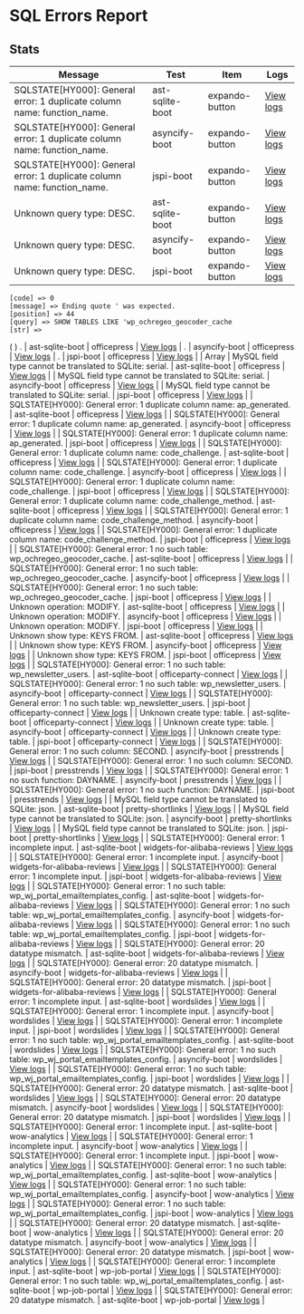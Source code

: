 # SQL Errors Report
## Stats
| Message | Test | Item | Logs |
|---------|------|------|------|
| SQLSTATE[HY000]: General error: 1 duplicate column name: function_name. | ast-sqlite-boot | expando-button | [View logs](/logs/plugins/e/expando-button/error.json) |
| SQLSTATE[HY000]: General error: 1 duplicate column name: function_name. | asyncify-boot | expando-button | [View logs](/logs/plugins/e/expando-button/error.json) |
| SQLSTATE[HY000]: General error: 1 duplicate column name: function_name. | jspi-boot | expando-button | [View logs](/logs/plugins/e/expando-button/error.json) |
| Unknown query type: DESC. | ast-sqlite-boot | expando-button | [View logs](/logs/plugins/e/expando-button/error.json) |
| Unknown query type: DESC. | asyncify-boot | expando-button | [View logs](/logs/plugins/e/expando-button/error.json) |
| Unknown query type: DESC. | jspi-boot | expando-button | [View logs](/logs/plugins/e/expando-button/error.json) |
    [code] => 0
    [message] => Ending quote ' was expected.
    [position] => 44
    [query] => SHOW TABLES LIKE 'wp_ochregeo_geocoder_cache
    [str] => 
(
)
. | ast-sqlite-boot | officepress | [View logs](/logs/plugins/o/officepress/error.json) |
. | asyncify-boot | officepress | [View logs](/logs/plugins/o/officepress/error.json) |
. | jspi-boot | officepress | [View logs](/logs/plugins/o/officepress/error.json) |
| Array
| MySQL field type cannot be translated to SQLite: serial. | ast-sqlite-boot | officepress | [View logs](/logs/plugins/o/officepress/error.json) |
| MySQL field type cannot be translated to SQLite: serial. | asyncify-boot | officepress | [View logs](/logs/plugins/o/officepress/error.json) |
| MySQL field type cannot be translated to SQLite: serial. | jspi-boot | officepress | [View logs](/logs/plugins/o/officepress/error.json) |
| SQLSTATE[HY000]: General error: 1 duplicate column name: ap_generated. | ast-sqlite-boot | officepress | [View logs](/logs/plugins/o/officepress/error.json) |
| SQLSTATE[HY000]: General error: 1 duplicate column name: ap_generated. | asyncify-boot | officepress | [View logs](/logs/plugins/o/officepress/error.json) |
| SQLSTATE[HY000]: General error: 1 duplicate column name: ap_generated. | jspi-boot | officepress | [View logs](/logs/plugins/o/officepress/error.json) |
| SQLSTATE[HY000]: General error: 1 duplicate column name: code_challenge. | ast-sqlite-boot | officepress | [View logs](/logs/plugins/o/officepress/error.json) |
| SQLSTATE[HY000]: General error: 1 duplicate column name: code_challenge. | asyncify-boot | officepress | [View logs](/logs/plugins/o/officepress/error.json) |
| SQLSTATE[HY000]: General error: 1 duplicate column name: code_challenge. | jspi-boot | officepress | [View logs](/logs/plugins/o/officepress/error.json) |
| SQLSTATE[HY000]: General error: 1 duplicate column name: code_challenge_method. | ast-sqlite-boot | officepress | [View logs](/logs/plugins/o/officepress/error.json) |
| SQLSTATE[HY000]: General error: 1 duplicate column name: code_challenge_method. | asyncify-boot | officepress | [View logs](/logs/plugins/o/officepress/error.json) |
| SQLSTATE[HY000]: General error: 1 duplicate column name: code_challenge_method. | jspi-boot | officepress | [View logs](/logs/plugins/o/officepress/error.json) |
| SQLSTATE[HY000]: General error: 1 no such table: wp_ochregeo_geocoder_cache. | ast-sqlite-boot | officepress | [View logs](/logs/plugins/o/officepress/error.json) |
| SQLSTATE[HY000]: General error: 1 no such table: wp_ochregeo_geocoder_cache. | asyncify-boot | officepress | [View logs](/logs/plugins/o/officepress/error.json) |
| SQLSTATE[HY000]: General error: 1 no such table: wp_ochregeo_geocoder_cache. | jspi-boot | officepress | [View logs](/logs/plugins/o/officepress/error.json) |
| Unknown operation: MODIFY. | ast-sqlite-boot | officepress | [View logs](/logs/plugins/o/officepress/error.json) |
| Unknown operation: MODIFY. | asyncify-boot | officepress | [View logs](/logs/plugins/o/officepress/error.json) |
| Unknown operation: MODIFY. | jspi-boot | officepress | [View logs](/logs/plugins/o/officepress/error.json) |
| Unknown show type: KEYS FROM. | ast-sqlite-boot | officepress | [View logs](/logs/plugins/o/officepress/error.json) |
| Unknown show type: KEYS FROM. | asyncify-boot | officepress | [View logs](/logs/plugins/o/officepress/error.json) |
| Unknown show type: KEYS FROM. | jspi-boot | officepress | [View logs](/logs/plugins/o/officepress/error.json) |
| SQLSTATE[HY000]: General error: 1 no such table: wp_newsletter_users. | ast-sqlite-boot | officeparty-connect | [View logs](/logs/plugins/o/officeparty-connect/error.json) |
| SQLSTATE[HY000]: General error: 1 no such table: wp_newsletter_users. | asyncify-boot | officeparty-connect | [View logs](/logs/plugins/o/officeparty-connect/error.json) |
| SQLSTATE[HY000]: General error: 1 no such table: wp_newsletter_users. | jspi-boot | officeparty-connect | [View logs](/logs/plugins/o/officeparty-connect/error.json) |
| Unknown create type: table. | ast-sqlite-boot | officeparty-connect | [View logs](/logs/plugins/o/officeparty-connect/error.json) |
| Unknown create type: table. | asyncify-boot | officeparty-connect | [View logs](/logs/plugins/o/officeparty-connect/error.json) |
| Unknown create type: table. | jspi-boot | officeparty-connect | [View logs](/logs/plugins/o/officeparty-connect/error.json) |
| SQLSTATE[HY000]: General error: 1 no such column: SECOND. | asyncify-boot | presstrends | [View logs](/logs/plugins/p/presstrends/error.json) |
| SQLSTATE[HY000]: General error: 1 no such column: SECOND. | jspi-boot | presstrends | [View logs](/logs/plugins/p/presstrends/error.json) |
| SQLSTATE[HY000]: General error: 1 no such function: DAYNAME. | asyncify-boot | presstrends | [View logs](/logs/plugins/p/presstrends/error.json) |
| SQLSTATE[HY000]: General error: 1 no such function: DAYNAME. | jspi-boot | presstrends | [View logs](/logs/plugins/p/presstrends/error.json) |
| MySQL field type cannot be translated to SQLite: json. | ast-sqlite-boot | pretty-shortlinks | [View logs](/logs/plugins/p/pretty-shortlinks/error.json) |
| MySQL field type cannot be translated to SQLite: json. | asyncify-boot | pretty-shortlinks | [View logs](/logs/plugins/p/pretty-shortlinks/error.json) |
| MySQL field type cannot be translated to SQLite: json. | jspi-boot | pretty-shortlinks | [View logs](/logs/plugins/p/pretty-shortlinks/error.json) |
| SQLSTATE[HY000]: General error: 1 incomplete input. | ast-sqlite-boot | widgets-for-alibaba-reviews | [View logs](/logs/plugins/w/widgets-for-alibaba-reviews/error.json) |
| SQLSTATE[HY000]: General error: 1 incomplete input. | asyncify-boot | widgets-for-alibaba-reviews | [View logs](/logs/plugins/w/widgets-for-alibaba-reviews/error.json) |
| SQLSTATE[HY000]: General error: 1 incomplete input. | jspi-boot | widgets-for-alibaba-reviews | [View logs](/logs/plugins/w/widgets-for-alibaba-reviews/error.json) |
| SQLSTATE[HY000]: General error: 1 no such table: wp_wj_portal_emailtemplates_config. | ast-sqlite-boot | widgets-for-alibaba-reviews | [View logs](/logs/plugins/w/widgets-for-alibaba-reviews/error.json) |
| SQLSTATE[HY000]: General error: 1 no such table: wp_wj_portal_emailtemplates_config. | asyncify-boot | widgets-for-alibaba-reviews | [View logs](/logs/plugins/w/widgets-for-alibaba-reviews/error.json) |
| SQLSTATE[HY000]: General error: 1 no such table: wp_wj_portal_emailtemplates_config. | jspi-boot | widgets-for-alibaba-reviews | [View logs](/logs/plugins/w/widgets-for-alibaba-reviews/error.json) |
| SQLSTATE[HY000]: General error: 20 datatype mismatch. | ast-sqlite-boot | widgets-for-alibaba-reviews | [View logs](/logs/plugins/w/widgets-for-alibaba-reviews/error.json) |
| SQLSTATE[HY000]: General error: 20 datatype mismatch. | asyncify-boot | widgets-for-alibaba-reviews | [View logs](/logs/plugins/w/widgets-for-alibaba-reviews/error.json) |
| SQLSTATE[HY000]: General error: 20 datatype mismatch. | jspi-boot | widgets-for-alibaba-reviews | [View logs](/logs/plugins/w/widgets-for-alibaba-reviews/error.json) |
| SQLSTATE[HY000]: General error: 1 incomplete input. | ast-sqlite-boot | wordslides | [View logs](/logs/plugins/w/wordslides/error.json) |
| SQLSTATE[HY000]: General error: 1 incomplete input. | asyncify-boot | wordslides | [View logs](/logs/plugins/w/wordslides/error.json) |
| SQLSTATE[HY000]: General error: 1 incomplete input. | jspi-boot | wordslides | [View logs](/logs/plugins/w/wordslides/error.json) |
| SQLSTATE[HY000]: General error: 1 no such table: wp_wj_portal_emailtemplates_config. | ast-sqlite-boot | wordslides | [View logs](/logs/plugins/w/wordslides/error.json) |
| SQLSTATE[HY000]: General error: 1 no such table: wp_wj_portal_emailtemplates_config. | asyncify-boot | wordslides | [View logs](/logs/plugins/w/wordslides/error.json) |
| SQLSTATE[HY000]: General error: 1 no such table: wp_wj_portal_emailtemplates_config. | jspi-boot | wordslides | [View logs](/logs/plugins/w/wordslides/error.json) |
| SQLSTATE[HY000]: General error: 20 datatype mismatch. | ast-sqlite-boot | wordslides | [View logs](/logs/plugins/w/wordslides/error.json) |
| SQLSTATE[HY000]: General error: 20 datatype mismatch. | asyncify-boot | wordslides | [View logs](/logs/plugins/w/wordslides/error.json) |
| SQLSTATE[HY000]: General error: 20 datatype mismatch. | jspi-boot | wordslides | [View logs](/logs/plugins/w/wordslides/error.json) |
| SQLSTATE[HY000]: General error: 1 incomplete input. | ast-sqlite-boot | wow-analytics | [View logs](/logs/plugins/w/wow-analytics/error.json) |
| SQLSTATE[HY000]: General error: 1 incomplete input. | asyncify-boot | wow-analytics | [View logs](/logs/plugins/w/wow-analytics/error.json) |
| SQLSTATE[HY000]: General error: 1 incomplete input. | jspi-boot | wow-analytics | [View logs](/logs/plugins/w/wow-analytics/error.json) |
| SQLSTATE[HY000]: General error: 1 no such table: wp_wj_portal_emailtemplates_config. | ast-sqlite-boot | wow-analytics | [View logs](/logs/plugins/w/wow-analytics/error.json) |
| SQLSTATE[HY000]: General error: 1 no such table: wp_wj_portal_emailtemplates_config. | asyncify-boot | wow-analytics | [View logs](/logs/plugins/w/wow-analytics/error.json) |
| SQLSTATE[HY000]: General error: 1 no such table: wp_wj_portal_emailtemplates_config. | jspi-boot | wow-analytics | [View logs](/logs/plugins/w/wow-analytics/error.json) |
| SQLSTATE[HY000]: General error: 20 datatype mismatch. | ast-sqlite-boot | wow-analytics | [View logs](/logs/plugins/w/wow-analytics/error.json) |
| SQLSTATE[HY000]: General error: 20 datatype mismatch. | asyncify-boot | wow-analytics | [View logs](/logs/plugins/w/wow-analytics/error.json) |
| SQLSTATE[HY000]: General error: 20 datatype mismatch. | jspi-boot | wow-analytics | [View logs](/logs/plugins/w/wow-analytics/error.json) |
| SQLSTATE[HY000]: General error: 1 incomplete input. | ast-sqlite-boot | wp-job-portal | [View logs](/logs/plugins/w/wp-job-portal/error.json) |
| SQLSTATE[HY000]: General error: 1 no such table: wp_wj_portal_emailtemplates_config. | ast-sqlite-boot | wp-job-portal | [View logs](/logs/plugins/w/wp-job-portal/error.json) |
| SQLSTATE[HY000]: General error: 20 datatype mismatch. | ast-sqlite-boot | wp-job-portal | [View logs](/logs/plugins/w/wp-job-portal/error.json) |
